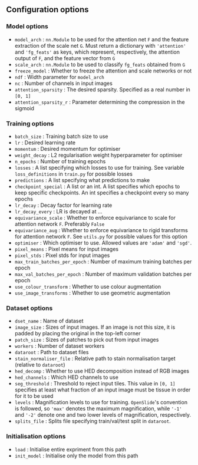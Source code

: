 ## Configuration options


### Model options

* ```model_arch``` : ```nn.Module``` to be used for the attention net ```F``` and the feature extraction of the scale net ```G```. Must return a dictionary with ```'attention'``` and ```'fg_feats'``` as keys, which represent, respectively, the attention output of ```F```, and the feature vector from ```G```
* ```scale_arch``` : ```nn.Module``` to be used to classify ```fg_feats``` obtained from ```G```
* ```freeze_model``` : Whether to freeze the attention and scale networks or not
* ```ndf``` : Width parameter for ```model_arch```
* ```nc``` : Number of channels in input images
* ```attention_sparsity``` : The desired sparsity. Specified as a real number in ```[0, 1]```
* ```attention_sparsity_r``` : Parameter determining the compression in the sigmoid

### Training options

* ```batch_size``` : Training batch size to use
* ```lr``` : Desired learning rate
* ```momentum``` : Desired momentum for optimiser
* ```weight_decay``` : L2 regularisation weight hyperparameter for optimiser
* ```n_epochs``` : Number of training epochs
* ```losses``` : A list specifying which losses to use for training. See variable ```loss_definitions``` in ```train.py``` for possible losses
* ```predictions``` : A list specifying what predictions to make
* ```checkpoint_special``` : A list or an int. A list specifies which epochs to keep specific checkpoints. An int specifies a checkpoint every so many epochs
* ```lr_decay``` : Decay factor for learning rate
* ```lr_decay_every``` : LR is decayed at ...
* ```equivariance_scale``` : Whether to enforce equivariance to scale for attention network ```F```. Preferably ```False```
* ```equivariance_aug``` : Whether to enforce equivariance to rigid transforms for attention network ```F```. See ```utils.py``` for possible values for this option
* ```optimiser``` : Which optimiser to use. Allowed values are ```'adam'``` and ```'sgd'```. 
* ```pixel_means``` : Pixel means for input images
* ```pixel_stds``` : Pixel stds for input images
* ```max_train_batches_per_epoch``` : Number of maximum training batches per epoch
* ```max_val_batches_per_epoch``` : Number of maximum validation batches per epoch
* ```use_colour_transform``` : Whether to use colour augmentation 
* ```use_image_transforms``` : Whether to use geometric augmentation 

### Dataset options

* ```dset_name``` : Name of dataset
* ```image_size``` : Sizes of input images. If an image is not this size, it is padded by placing the original in the top-left corner
* ```patch_size``` : Sizes of patches to pick out from input images
* ```workers``` : Number of dataset workers
* ```dataroot``` : Path to dataset files
* ```stain_normaliser_file``` : Relative path to stain normalisation target (relative to ```dataroot```)
* ```hed_decomp``` : Whether to use HED decomposition instead of RGB images
* ```hed_channels``` : Which HED channels to use
* ```seg_threshold``` : Threshold to reject input tiles. This value in ```[0, 1]``` specifies at least what fraction of an input image must be tissue in order for it to be used
* ```levels``` : Magnification levels to use for training. ```OpenSlide```'s convention is followed, so ```'max'``` denotes the maximum magnification, while ```'-1'``` and ```'-2'``` denote one and two lower levels of magnification, respectively. 
* ```splits_file``` : Splits file specifying train/val/test split in ```dataroot```.

### Initialisation options

* ```load``` : Initialise entire expriment from this path
* ```init_model``` : Initialise only the model from this path
